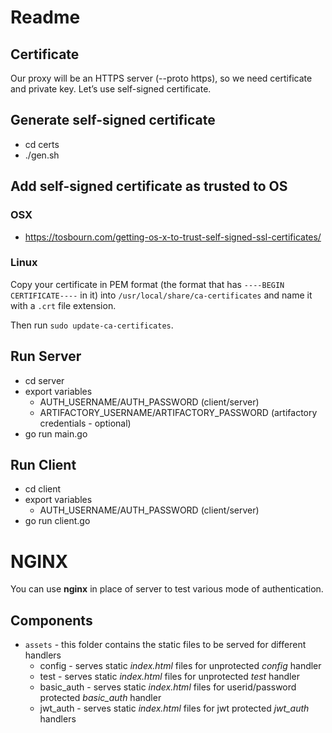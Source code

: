 # Readme

## Certificate

Our proxy will be an HTTPS server (--proto https), so we need certificate and private key. Let’s use self-signed certificate.

## Generate self-signed certificate

* cd certs
* ./gen.sh

## Add self-signed certificate as trusted to OS

### OSX
* https://tosbourn.com/getting-os-x-to-trust-self-signed-ssl-certificates/

### Linux
Copy your certificate in PEM format (the format that has ```----BEGIN CERTIFICATE----``` in it) into ```/usr/local/share/ca-certificates``` and name it with a ```.crt``` file extension.

Then run ```sudo update-ca-certificates```.

## Run Server
* cd server
* export variables 
    * AUTH_USERNAME/AUTH_PASSWORD (client/server)
    * ARTIFACTORY_USERNAME/ARTIFACTORY_PASSWORD (artifactory credentials - optional)
* go run main.go

## Run Client
* cd client
* export variables
    * AUTH_USERNAME/AUTH_PASSWORD (client/server)
* go run client.go

# NGINX

You can use **nginx** in place of server to test various mode of authentication.

## Components

* ```assets``` - this folder contains the static files to be served for different handlers
    * config - serves static *index.html* files for unprotected *config* handler
    * test - serves static *index.html* files for unprotected *test* handler
    * basic_auth - serves static *index.html* files for userid/password protected *basic_auth* handler
    * jwt_auth - serves static *index.html* files for jwt protected *jwt_auth* handlers

